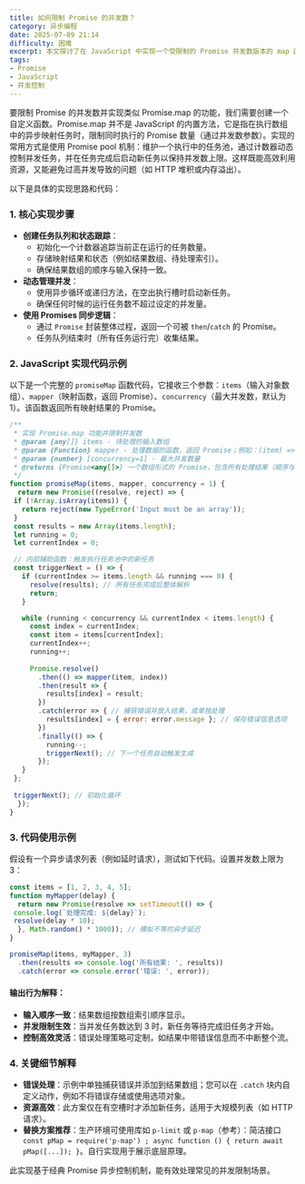 ```yaml
---
title: 如何限制 Promise 的并发数？
category: 异步编程
date: 2025-07-09 21:14
difficulty: 困难
excerpt: 本文探讨了在 JavaScript 中实现一个受限制的 Promise 并发数版本的 map 函数的方法，提供了一个解决方案。
tags:
- Promise
- JavaScript
- 并发控制
---
```

要限制 Promise 的并发数并实现类似 Promise.map 的功能，我们需要创建一个自定义函数。Promise.map 并不是 JavaScript 的内置方法，它是指在执行数组中的异步映射任务时，限制同时执行的 Promise 数量（通过并发数参数）。实现的常用方式是使用 Promise pool 机制：维护一个执行中的任务池，通过计数器动态控制并发任务，并在任务完成后启动新任务以保持并发数上限。这样既能高效利用资源，又能避免过高并发导致的问题（如 HTTP 堆积或内存溢出）。

以下是具体的实现思路和代码：

### 1. 核心实现步骤

- **创建任务队列和状态跟踪**：
  - 初始化一个计数器追踪当前正在运行的任务数量。
  - 存储映射结果和状态（例如结果数组、待处理索引）。
  - 确保结果数组的顺序与输入保持一致。
- **动态管理并发**：
  - 使用异步循环或递归方法，在空出执行槽时启动新任务。
  - 确保任何时候的运行任务数不超过设定的并发量。
- **使用 Promises 同步逻辑**：
  - 通过 `Promise` 封装整体过程，返回一个可被 `then`/`catch` 的 Promise。
  - 任务队列结束时（所有任务运行完）收集结果。

### 2. JavaScript 实现代码示例

以下是一个完整的 `promiseMap` 函数代码，它接收三个参数：`items`（输入对象数组）、`mapper`（映射函数，返回 Promise）、`concurrency`（最大并发数，默认为 1）。该函数返回所有映射结果的 Promise。

```javascript
/**
 * 实现 Promise.map 功能并限制并发数
 * @param {any[]} items - 待处理的输入数组
 * @param {Function} mapper - 处理数据的函数，返回 Promise；例如：(item) => Promise.resolve(result)
 * @param {number} [concurrency=1] - 最大并发数量
 * @returns {Promise<any[]>} 一个数组形式的 Promise，包含所有处理结果（顺序与输入一致）
 */
function promiseMap(items, mapper, concurrency = 1) {
  return new Promise((resolve, reject) => {
 if (!Array.isArray(items)) {
   return reject(new TypeError('Input must be an array'));
 }
 const results = new Array(items.length);
 let running = 0;
 let currentIndex = 0;

 // 内部辅助函数：触发执行任务池中的新任务
 const triggerNext = () => {
   if (currentIndex >= items.length && running === 0) {
     resolve(results); // 所有任务完成后整体解析
     return;
   }

   while (running < concurrency && currentIndex < items.length) {
     const index = currentIndex;
     const item = items[currentIndex];
     currentIndex++;
     running++;
     
     Promise.resolve()
       .then(() => mapper(item, index))
       .then(result => {
         results[index] = result;
       })
       .catch(error => { // 捕获错误并放入结果，或单独处理
         results[index] = { error: error.message }; // 保存错误信息选项
       })
       .finally(() => {
         running--;
         triggerNext(); // 下一个任务自动触发生成
       });
   }
 };
 
 triggerNext(); // 初始化循环
  });
}
```

### 3. 代码使用示例

假设有一个异步请求列表（例如延时请求），测试如下代码。设置并发数上限为 3：

```javascript
const items = [1, 2, 3, 4, 5];
function myMapper(delay) {
  return new Promise(resolve => setTimeout(() => {
 console.log(`处理完成: ${delay}`);
 resolve(delay * 10);
  }, Math.random() * 1000)); // 模拟不等的异步延迟
}

promiseMap(items, myMapper, 3)
  .then(results => console.log('所有结果: ', results))
  .catch(error => console.error('错误: ', error));
```

#### 输出行为解释：

- **输入顺序一致**：结果数组按数组索引顺序显示。
- **并发限制生效**：当并发任务数达到 3 时，新任务等待完成旧任务才开始。
- **控制高效灵活**：错误处理策略可定制，如结果中带错误信息而不中断整个流。

### 4. 关键细节解释

- **错误处理**：示例中单独捕获错误并添加到结果数组；您可以在 `.catch` 块内自定义动作，例如不将错误存储或使用选项对象。
- **资源高效**：此方案仅在有空槽时才添加新任务，适用于大规模列表（如 HTTP 请求）。
- **替换方案推荐**：生产环境可使用库如 `p-limit` 或 `p-map`（参考）：简洁接口`const pMap = require('p-map') ; async function () { return await pMap([...]); }`。自行实现用于展示底层原理。

此实现基于经典 Promise 异步控制机制，能有效处理常见的并发限制场景。
